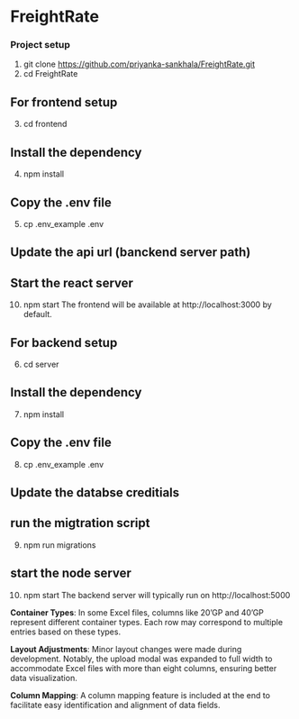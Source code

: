 # FreightRate
### Project setup 
1. git clone https://github.com/priyanka-sankhala/FreightRate.git
2. cd FreightRate

## For frontend setup
3. cd frontend
## Install the dependency 
4. npm install
## Copy the .env file 
5. cp .env_example .env
## Update the api url (banckend server path)
## Start the react server 
10. npm start
The frontend will be available at http://localhost:3000 by default.


## For backend setup
6. cd server 
## Install the dependency 
7. npm install
## Copy the .env file 
8. cp .env_example .env
## Update the databse creditials 
## run the migtration script 
9. npm run migrations
## start the node server 
10. npm start
The backend server will typically run on http://localhost:5000 



**Container Types**: In some Excel files, columns like 20’GP and 40’GP represent different container types. Each row may correspond to multiple entries based on these types.

**Layout Adjustments**: Minor layout changes were made during development. Notably, the upload modal was expanded to full width to accommodate Excel files with more than eight columns, ensuring better data visualization.

**Column Mapping**: A column mapping feature is included at the end to facilitate easy identification and alignment of data fields.
